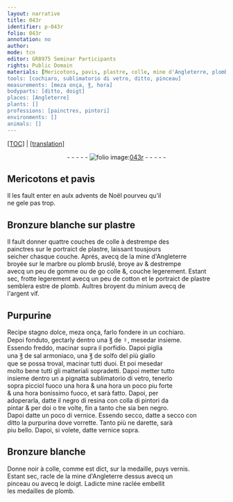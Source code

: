 ```yaml
---
layout: narrative
title: 043r
identifier: p-043r
folio: 043r
annotation: no
author:
mode: tcn
editor: GR8975 Seminar Participants
rights: Public Domain
materials: [Mericotons, pavis, plastre, colle, mine d'Angleterre, plomb bruslé, gomme, cotton, plomb, minium, argent vif, Purpurine, stagno, ☿, porfidio, sal armoniaco, solfo, vetro, negro di resina, colla, vernice, purpurina, vernis, mine]
tools: [cochiaro, sublimatorio di vetro, ditto, pinceau]
measurements: [meza onça, ℥, hora]
bodyparts: [ditto, doigt]
places: [Angleterre]
plants: []
professions: [painctres, pintori]
environments: []
animals: []
---
```


 <p><a href="{{ site.baseurl }}/normalized/">[TOC]</a> | <a href="{{ site.baseurl }}/texts/p-043r_tl/" target="_blank">[translation]</a></p><div class="folio" align="center">- - - - - <a href="http://gallica.bnf.fr/ark:/12148/btv1b10500001g/f91.image" target="_blank"><img src="https://cu-mkp.github.io/2017-workshop-edition/assets/photo-icon.png" alt="folio image: " style="display:inline-block; margin-bottom:-3px;"/>043r</a> - - - - - </div>  
  

## <span class="m">Mericotons</span> et <span class="m">pavis</span>

 
Il les fault enter <span class="del">en</span> aulx <span class="tmp">advents de Noël</span> pourveu qu'il<br/> ne gele pas trop.
 
 
  

## Bronzure blanche sur <span class="m">plastre</span>

 
Il fault donner quattre couches de <span class="m">colle</span> à destrempe des<br/> <span class="pro">painctres</span> sur le portraict de <span class="m">plastre</span>, laissant tousjours<br/> seicher chasque couche. Aprés, avecq de la <span class="m">mine d'<span class="pl">Angleterre</span></span><br/> broyée sur le marbre ou <span class="m">plomb bruslé</span>, broye <span class="del">av</span> & destrempe<br/> avecq un peu de <span class="m">gomme</span> ou de <span class="del">go</span> <span class="m">colle</span> <span class="del">&</span>, couche legerement. Estant<br/> sec, frotte legerem<span class="exp">ent</span> avecq un peu de <span class="m">cotton</span> et le portraict de <span class="m">plastre</span><br/> semblera estre de <span class="m">plomb</span>. Aultres broyent du <span class="m">minium</span> avecq de<br/> l'<span class="m">argent vif</span>.
 
 
  

## <span class="m">Purpurine</span>

 
R<span class="exp">ecipe</span> <span class="m">stagno</span> dolce, <span class="ms">meza onça</span>, farlo fondere in un <span class="tl">cochiaro</span>.<br/> Depoi fonduto, gectarly dentro una <span class="ms">℥</span> de <span class="m">☿</span>, mesedar insieme.<br/> Essendo freddo, macinar supra il <span class="m">porfidio</span>. Dapoi piglia<br/> una <span class="ms">℥</span> de <span class="m">sal armoniaco</span>, una <span class="ms">℥</span> de <span class="m">solfo</span> del più giallo<br/> que se possa troval, macinar tutti duoi. Et poi mesedar<br/> molto bene tutti gli matteriali sopradetti. Dapoi metter tutto<br/> insieme dentro un <span class="del">a pignatta</span> <span class="tl">sublimatorio di <span class="m">vetro</span></span>, tenerlo<br/> sopra picciol fuoco una <span class="ms"><span class="tmp">hora</span></span> & una <span class="ms"><span class="tmp">hora</span></span> un poco piu forte<br/> & una <span class="ms"><span class="tmp">hora</span></span> bonissimo fuoco, et sarà fatto. Dapoi, per<br/> adoper<span class="exp">ar</span>la, datte il <span class="m">negro di resina</span> con <span class="m">colla</span> di <span class="pro">pintori</span> da<br/> pintar <span class="del">&</span> per doi o tre volte, fin a tanto che sia ben negro.<br/> Dapoi datte un poco di <span class="m">vernice</span>. Essendo secco, datte a secco con<br/> <span class="tl"><span class="bp">ditto</span></span> la <span class="m">purpurina</span> dove vorrette. Tanto più ne darette, sarà<br/> piu bello. Dapoi, si volete, datte <span class="m">vernice</span> sopra.
 
 
  

## Bronzure blanche

 
Donne noir à <span class="m">colle</span>, co<span class="exp">mm</span>e est dict, sur la medaille, puys <span class="m">vernis</span>.<br/> Estant sec, racle de la <span class="m">mine d'<span class="pl">Angleterre</span></span> dessus avecq un<br/> <span class="tl">pinceau</span> ou avecq le <span class="bp">doigt</span>. Ladicte <span class="m">mine</span> raclée embellit<br/> les medailles de <span class="m">plomb</span>.
 
 